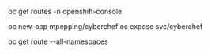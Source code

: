

oc get routes -n openshift-console

oc new-app mpepping/cyberchef
oc expose svc/cyberchef

oc get route --all-namespaces

